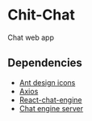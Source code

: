 # Chit-Chat

Chat web app

## Dependencies

- [Ant design icons](https://github.com/ant-design/ant-design-icons)
- [Axios](https://www.npmjs.com/package/axios)
- [React-chat-engine](https://www.npmjs.com/package/react-chat-engine)
- [Chat engine server](https://chatengine.io/)
